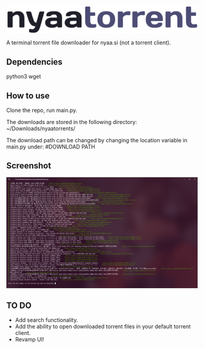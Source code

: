 ![](https://github.com/oatandjam/nyaatorrent/blob/master/logo.png)

A terminal torrent file downloader for nyaa.si (not a torrent client).

Dependencies
-----
python3
wget


How to use
-----
Clone the repo, run main.py.

The downloads are stored in the following directory: ~/Downloads/nyaatorrents/

The download path can be changed by changing the location variable in main.py under: #DOWNLOAD PATH

Screenshot
-----
![](https://github.com/oatandjam/nyaatorrent/blob/master/nyaatorrentpv.png)

TO DO
-----
* Add search functionality.
* Add the ability to open downloaded torrent files in your default torrent client.
* Revamp UI!
